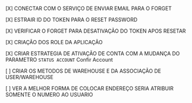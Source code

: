 [X] CONECTAR COM O SERVIÇO DE ENVIAR EMAIL PARA O FORGET

[X] ESTRAIR ID DO TOKEN PARA O RESET PASSWORD

[X] VERIFICAR O FORGET PARA DESATIVAÇÃO DO TOKEN APOS RESETAR

[X] CRIAÇÃO DOS ROLE DA APLICAÇÃO

[X] CRIAR ESTRATEGIA DE ATIVAÇÃO DE CONTA COM A MUDANÇA DO PARAMETRO ```STATUS ACCOUNT``` Confir Account

[ ] CRIAR OS METODOS DE WAREHOUSE E DA ASSOCIAÇÃO DE USER/WAREHOUSE

[ ] VER A MELHOR FORMA DE COLOCAR ENDEREÇO SERIA ATRIBUIR SOMENTE O NUMERO AO USUARIO 
